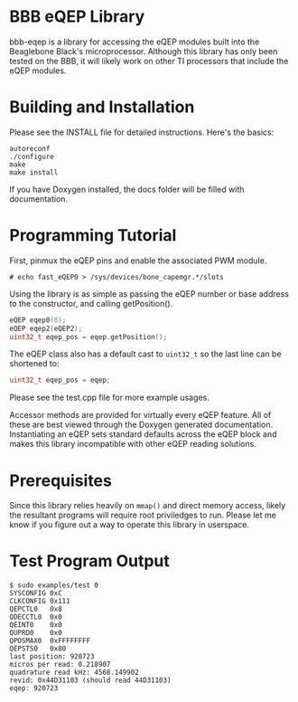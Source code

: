 BBB eQEP Library
================

bbb-eqep is a library for accessing the eQEP modules built into the Beaglebone Black's microprocessor. Although this library has only been tested on the BBB, it will likely work on other TI processors that include the eQEP modules.

Building and Installation
=========================
Please see the INSTALL file for detailed instructions. Here's the basics:

````shell
autoreconf
./configure
make
make install
````

If you have Doxygen installed, the docs folder will be filled with documentation.

Programming Tutorial
====================

First, pinmux the eQEP pins and enable the associated PWM module.
````shell
# echo fast_eQEP0 > /sys/devices/bone_capemgr.*/slots
````

Using the library is as simple as passing the eQEP number or base address to the constructor, and calling getPosition().

````cpp
eQEP eqep0(0);
eQEP eqep2(eQEP2);
uint32_t eqep_pos = eqep.getPosition();
````

The eQEP class also has a default cast to `uint32_t` so the last line can be shortened to:

````cpp
uint32_t eqep_pos = eqep;
````

Please see the test.cpp file for more example usages.

Accessor methods are provided for virtually every eQEP feature. All of these are best viewed through the Doxygen generated documentation.
Instantiating an eQEP sets standard defaults across the eQEP block and makes this library incompatible with other eQEP reading solutions.

Prerequisites
=============
Since this library relies heavily on `mmap()` and direct memory access, likely the resultant programs will require root priviledges to run. Please let me know if you figure out a way to operate this library in userspace.

Test Program Output
===================
````shell
$ sudo examples/test 0
SYSCONFIG 0xC
CLKCONFIG 0x111
QEPCTL0   0x8
QDECCTL0  0x0
QEINT0    0x0
QUPRD0    0x0
QPOSMAX0  0xFFFFFFFF
QEPSTS0   0x80
last position: 920723
micros per read: 0.218907
quadrature read kHz: 4568.149902
revid: 0x44D31103 (should read 44D31103)
eqep: 920723
````